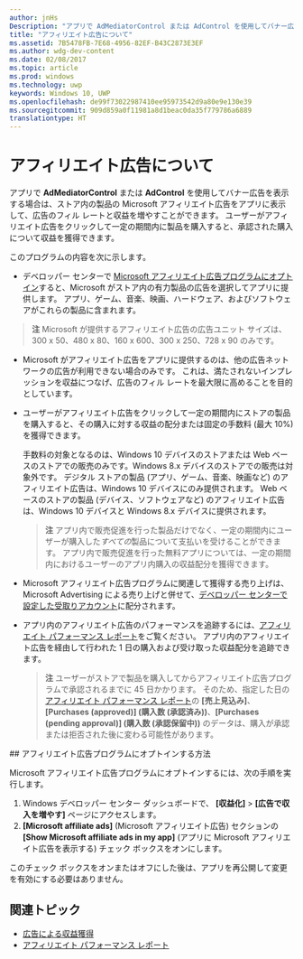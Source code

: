 ```yaml
---
author: jnHs
Description: "アプリで AdMediatorControl または AdControl を使用してバナー広告を表示する場合は、Microsoft アフィリエイト広告をアプリに表示して、広告のフィル レートと収益を増やすことができます。"
title: "アフィリエイト広告について"
ms.assetid: 7B5478FB-7E68-4956-82EF-B43C2873E3EF
ms.author: wdg-dev-content
ms.date: 02/08/2017
ms.topic: article
ms.prod: windows
ms.technology: uwp
keywords: Windows 10, UWP
ms.openlocfilehash: de99f73022987410ee95973542d9a80e9e130e39
ms.sourcegitcommit: 909d859a0f11981a8d1beac0da35f779786a6889
translationtype: HT
---
```

# <a name="about-affiliate-ads"></a>アフィリエイト広告について

アプリで **AdMediatorControl** または **AdControl** を使用してバナー広告を表示する場合は、ストア内の製品の Microsoft アフィリエイト広告をアプリに表示して、広告のフィル レートと収益を増やすことができます。 ユーザーがアフィリエイト広告をクリックして一定の期間内に製品を購入すると、承認された購入について収益を獲得できます。

このプログラムの内容を次に示します。

* デベロッパー センターで [Microsoft アフィリエイト広告プログラムにオプトイン](#opt-in)すると、Microsoft がストア内の有力製品の広告を選択してアプリに提供します。 アプリ、ゲーム、音楽、映画、ハードウェア、およびソフトウェアがこれらの製品に含まれます。

 > **注** Microsoft が提供するアフィリエイト広告の広告ユニット サイズは、300 x 50、480 x 80、160 x 600、300 x 250、728 x 90 のみです。

* Microsoft がアフィリエイト広告をアプリに提供するのは、他の広告ネットワークの広告が利用できない場合のみです。 これは、満たされないインプレッションを収益につなげ、広告のフィル レートを最大限に高めることを目的としています。
* ユーザーがアフィリエイト広告をクリックして一定の期間内にストアの製品を購入すると、その購入に対する収益の配分または固定の手数料 (最大 10%) を獲得できます。

  手数料の対象となるのは、Windows 10 デバイスのストアまたは Web ベースのストアでの販売のみです。Windows 8.x デバイスのストアでの販売は対象外です。 デジタル ストアの製品 (アプリ、ゲーム、音楽、映画など) のアフィリエイト広告は、Windows 10 デバイスにのみ提供されます。 Web ベースのストアの製品 (デバイス、ソフトウェアなど) のアフィリエイト広告は、Windows 10 デバイスと Windows 8.x デバイスに提供されます。

    > **注**  アプリ内で販売促進を行った製品だけでなく、一定の期間内にユーザーが購入した*すべての*製品について支払いを受けることができます。 アプリ内で販売促進を行った無料アプリについては、一定の期間内におけるユーザーのアプリ内購入の収益配分を獲得できます。

* Microsoft アフィリエイト広告プログラムに関連して獲得する売り上げは、Microsoft Advertising による売り上げと併せて、[デベロッパー センターで設定した受取りアカウント](setting-up-your-payout-account-and-tax-forms.md)に配分されます。
* アプリ内のアフィリエイト広告のパフォーマンスを追跡するには、[アフィリエイト パフォーマンス レポート](affiliates-performance-report.md)をご覧ください。 アプリ内のアフィリエイト広告を経由して行われた 1 日の購入および受け取った収益配分を追跡できます。  

  > **注**  ユーザーがストアで製品を購入してからアフィリエイト広告プログラムで承認されるまでに 45 日かかります。 そのため、指定した日の[アフィリエイト パフォーマンス レポート](affiliates-performance-report.md)の **[売上見込み]**、**[Purchases (approved)] (購入数 (承認済み))**、**[Purchases (pending approval)] (購入数 (承認保留中))** のデータは、購入が承認または拒否された後に変わる可能性があります。

<span id="opt-in" />
## <a name="how-to-opt-in-to-the-affiliate-ads-program"></a>アフィリエイト広告プログラムにオプトインする方法

Microsoft アフィリエイト広告プログラムにオプトインするには、次の手順を実行します。

1. Windows デベロッパー センター ダッシュボードで、 **[収益化]** &gt; **[広告で収入を増やす]** ページにアクセスします。
2. **[Microsoft affiliate ads]** (Microsoft アフィリエイト広告) セクションの **[Show Microsoft affiliate ads in my app]** (アプリに Microsoft アフィリエイト広告を表示する) チェック ボックスをオンにします。

このチェック ボックスをオンまたはオフにした後は、アプリを再公開して変更を有効にする必要はありません。


## <a name="related-topics"></a>関連トピック


* [広告による収益獲得](monetize-with-ads.md)
* [アフィリエイト パフォーマンス レポート](affiliates-performance-report.md)
